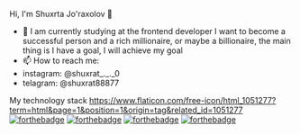 Hi, I'm Shuxrta Jo'raxolov 👋

- 🌱 I am currently studying at the frontend developer
I want to become a successful person and a rich millionaire, or maybe a billionaire, the main thing is I have a goal, I will achieve my goal
- 📫 How to reach me:
-  instagram: @shuxrat_._._0
-  telagram: @shuxrat88877

My technology stack
https://www.flaticon.com/free-icon/html_1051277?term=html&page=1&position=1&origin=tag&related_id=1051277
[![forthebadge]([https://forthebadge.com/images/badges/uses-html.svg)](https://forthebadge.com](https://www.flaticon.com/free-icon/html_1051277?term=html&page=1&position=1&origin=tag&related_id=1051277))
[![forthebadge](https://forthebadge.com/images/badges/uses-css.svg)](https://forthebadge.com)
[![forthebadge](https://forthebadge.com/images/badges/uses-js.svg)](https://forthebadge.com)
[![forthebadge](https://forthebadge.com/images/badges/built-with-love.svg)](https://forthebadge.com)

